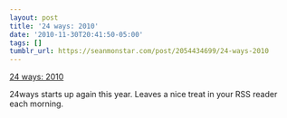 ```yaml
---
layout: post
title: '24 ways: 2010'
date: '2010-11-30T20:41:50-05:00'
tags: []
tumblr_url: https://seanmonstar.com/post/2054434699/24-ways-2010
---
```

[24 ways: 2010](http://24ways.org/2010)  

24ways starts up again this year. Leaves a nice treat in your RSS reader each morning.

